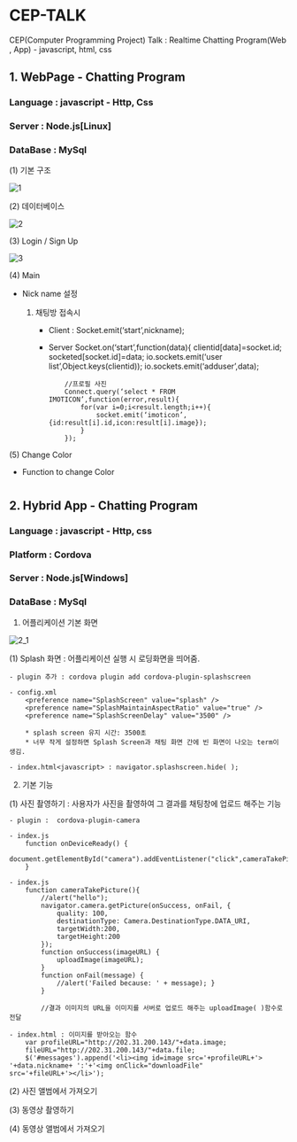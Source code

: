 # CEP-TALK
CEP(Computer Programming Project) Talk : Realtime Chatting Program(Web , App) - javascript, html, css

## 1. WebPage - Chatting Program

### Language : javascript - Http, Css

### Server : Node.js[Linux]

### DataBase : MySql

(1) 기본 구조

![1](https://user-images.githubusercontent.com/22411296/61609729-02948000-ac92-11e9-871c-f79055e4c5b0.JPG)

(2) 데이터베이스

![2](https://user-images.githubusercontent.com/22411296/61609752-150eb980-ac92-11e9-8ecd-52f456496d4b.JPG)

(3) Login / Sign Up

![3](https://user-images.githubusercontent.com/22411296/61610329-ceba5a00-ac93-11e9-870a-deef2d146f5c.png)

(4) Main

- Nick name 설정
    1. 채팅방 접속시
        
        - Client : Socket.emit(‘start’,nickname);

        - Server
              Socket.on(‘start’,function(data){
	                clientid[data]=socket.id;
	                socketed[socket.id]=data;
	                io.sockets.emit(‘user list’,Object.keys(clientid));
	                io.sockets.emit(‘adduser’,data);
                  
                  //프로필 사진
                  Connect.query(‘select * FROM IMOTICON’,function(error,result){
	                  for(var i=0;i<result.length;i++){
		                  socket.emit(‘imoticon’,{id:result[i].id,icon:result[i].image});
	                  }
                  });
		  
 (5) Change Color

- Function to change Color

# 

## 2. Hybrid App - Chatting Program

### Language : javascript - Http, css

### Platform : Cordova

### Server : Node.js[Windows]

### DataBase : MySql

1. 어플리케이션 기본 화면

![2_1](https://user-images.githubusercontent.com/22411296/61611840-dda30b80-ac97-11e9-8244-5976536bbaba.PNG)

(1) Splash 화면 : 어플리케이션 실행 시 로딩화면을 띄어줌.

	- plugin 추가 : cordova plugin add cordova-plugin-splashscreen

	- config.xml
		<preference name="SplashScreen" value="splash" /> 
		<preference name="SplashMaintainAspectRatio" value="true" /> 
		<preference name="SplashScreenDelay" value="3500" /> 
		
		* splash screen 유지 시간: 3500초
		* 너무 작게 설정하면 Splash Screen과 채팅 화면 간에 빈 화면이 나오는 term이 생김.
		
	- index.html<javascript> : navigator.splashscreen.hide( );

2. 기본 기능

(1) 사진 촬영하기 : 사용자가 사진을 촬영하여 그 결과를 채팅창에 업로드 해주는 기능

	- plugin :  cordova-plugin-camera

	- index.js
		function onDeviceReady() {     
			document.getElementById("camera").addEventListener("click",cameraTakePicture); 
		}
		
	- index.js
		function cameraTakePicture(){ 
			//alert("hello"); 
			navigator.camera.getPicture(onSuccess, onFail, { 
				quality: 100, 
				destinationType: Camera.DestinationType.DATA_URI,
				targetWidth:200, 
				targetHeight:200 
			}); 
			function onSuccess(imageURL) { 
				uploadImage(imageURL); 
			} 
			function onFail(message) { 
				//alert('Failed because: ' + message); } 
			}
			
			//결과 이미지의 URL을 이미지를 서버로 업로드 해주는 uploadImage( )함수로 전달
	
	- index.html : 이미지를 받아오는 함수
		var profileURL="http://202.31.200.143/"+data.image; 
		fileURL="http://202.31.200.143/"+data.file; 
		$('#messages').append('<li><img id=image src='+profileURL+'> '+data.nickname+ ':'+'<img onClick="downloadFile" 				src='+fileURL+'></li>');

(2) 사진 앨범에서 가져오기

(3) 동영상 촬영하기

(4) 동영상 앨범에서 가져오기




